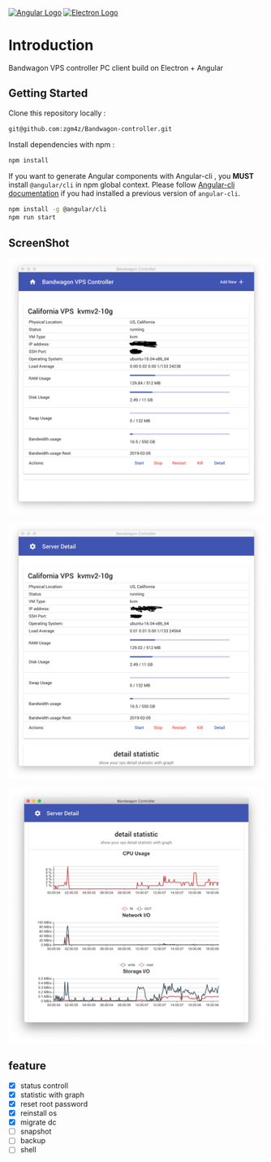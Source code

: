 [![Angular Logo](https://www.vectorlogo.zone/logos/angular/angular-icon.svg)](https://angular.io/) [![Electron Logo](https://www.vectorlogo.zone/logos/electronjs/electronjs-icon.svg)](https://electronjs.org/)

# Introduction

Bandwagon VPS controller PC client build on Electron + Angular

## Getting Started

Clone this repository locally :

``` bash
git@github.com:zgm4z/Bandwagon-controller.git
```

Install dependencies with npm :

``` bash
npm install
```

If you want to generate Angular components with Angular-cli , you **MUST** install `@angular/cli` in npm global context.
Please follow [Angular-cli documentation](https://github.com/angular/angular-cli) if you had installed a previous version of `angular-cli`.

``` bash
npm install -g @angular/cli
npm run start
```

## ScreenShot

![index](screenshot/index.png)

![state](screenshot/detail.png)

![](screenshot/state.png)

## feature

- [x] status controll
- [x] statistic with graph
- [x] reset root password
- [x] reinstall os
- [x] migrate  dc
- [ ] snapshot
- [ ] backup
- [ ] shell
